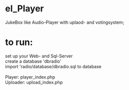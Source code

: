 # el_Player

JukeBox like Audio-Player with uplaod- and votingsystem;

# to run:
set up your Web- and Sql-Server<br>
create a database 'dbradio'<br>
import 'radio/database/dbradio.sql to database<br>
<br>
Player: player_index.php<br>
Uploader: upload_index.php<br>

